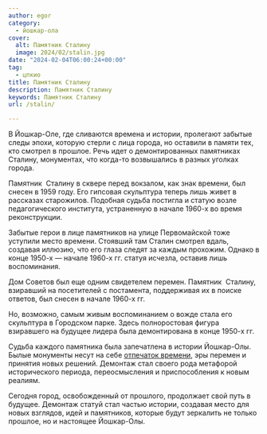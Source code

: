 ```yaml
---
author: egor
category:
  - йошкар-ола
cover:
  alt: Памятник Сталину
  image: 2024/02/stalin.jpg
date: "2024-02-04T06:00:24+00:00"
tag:
  - цпкио
title: Памятник Сталину
description: Памятник Сталину
keywords: Памятник Сталину
url: /stalin/

---
```

В Йошкар-Оле, где сливаются времена и истории, пролегают забытые следы эпохи, которую стерли с лица города, но оставили в памяти тех, кто смотрел в прошлое. Речь идет о демонтированных памятниках Сталину, монументах, что когда-то возвышались в разных уголках города.

Памятник  Сталину в сквере перед вокзалом, как знак времени, был снесен в 1959 году. Его гипсовая скульптура теперь лишь живет в рассказах старожилов. Подобная судьба постигла и статую возле педагогического института, устраненную в начале 1960-х во время реконструкции.

Забытые герои в лице памятников на улице Первомайской тоже уступили место времени. Стоявший там Сталин смотрел вдаль, создавая иллюзию, что его глаза следят за каждым прохожим. Однако в конце 1950-х — начале 1960-х гг. статуя исчезла, оставив лишь воспоминания.

Дом Советов был еще одним свидетелем перемен. Памятник  Сталину, взиравший на посетителей с постамента, поддерживая их в поиске ответов, был снесен в начале 1960-х гг.

Но, возможно, самым живым воспоминанием о вожде стала его скульптура в Городском парке. Здесь полноростовая фигура взиравшего на будущее лидера была демонтирована в конце 1950-х гг.

Судьба каждого памятника была запечатлена в истории Йошкар-Олы. Былые монументы несут на себе [отпечаток времени](/panno-lyubimomu-vozhdyu/), эры перемен и принятия новых решений. Демонтаж стал своего рода метафорой исторического периода, переосмысления и приспособления к новым реалиям.

Сегодня город, освобожденный от прошлого, продолжает свой путь в будущее. Демонтаж статуй стал частью истории, создавая место для новых взглядов, идей и памятников, которые будут зеркалить не только прошлое, но и настоящее Йошкар-Олы.
